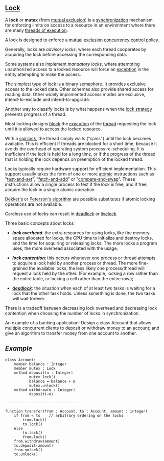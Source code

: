 [Lock](https://en.wikipedia.org/wiki/Lock_(computer_science))
---------------

A **lock** or **mutex** (from [mutual exclusion](https://en.wikipedia.org/wiki/Mutual_exclusion)) is a [synchronization](https://en.wikipedia.org/wiki/Synchronization_(computer_science)) mechanism for enforcing limits on access to a resource in an environment where there are many [threads of execution](https://en.wikipedia.org/wiki/Thread_(computer_science)).

A lock is designed to enforce a [mutual exclusion](https://en.wikipedia.org/wiki/Mutual_exclusion) [concurrency control](https://en.wikipedia.org/wiki/Concurrency_control) policy.

Generally, locks are *advisory locks*, where each thread cooperates by acquiring the lock before accessing the corresponding data.

Some systems also implement *mandatory locks*, where attempting unauthorized access to a locked resource will force an [exception](https://en.wikipedia.org/wiki/Exception_handling) in the entity attempting to make the access.

The simplest type of lock is a binary [semaphore](https://en.wikipedia.org/wiki/Semaphore_(programming)). It provides exclusive access to the locked data. Other schemes also provide shared access for reading data. Other widely implemented access modes are exclusive, intend-to-exclude and intend-to-upgrade.

Another way to classify locks is by what happens when the [lock strategy](https://en.wikipedia.org/w/index.php?title=Lock_strategy&action=edit&redlink=1) prevents progress of a thread.

Most locking designs [block](https://en.wikipedia.org/wiki/Blocking_(computing)) the [execution](https://en.wikipedia.org/wiki/Execution_(computers)) of the [thread](https://en.wikipedia.org/wiki/Thread_(computer_science)) requesting the lock until it is allowed to access the locked resource.

With a [spinlock](https://en.wikipedia.org/wiki/Spinlock), the thread simply waits ("spins") until the lock becomes available. This is efficient if threads are blocked for a short time, because it avoids the overhead of operating system process re-scheduling. It is inefficient if the lock is held for a long time, or if the progress of the thread that is holding the lock depends on preemption of the locked thread.

Locks typically require hardware support for efficient implementation. This support usually takes the form of one or more [atomic](https://en.wikipedia.org/wiki/Atomic_(computer_science)) instructions such as "[test-and-set](https://en.wikipedia.org/wiki/Test-and-set)", "[fetch-and-add](https://en.wikipedia.org/wiki/Fetch-and-add)" or "[compare-and-swap](https://en.wikipedia.org/wiki/Compare-and-swap)". These instructions allow a single process to test if the lock is free, and if free, acquire the lock in a single atomic operation.

[Dekker's](https://en.wikipedia.org/wiki/Dekker%27s_algorithm) or [Peterson's algorithm](https://en.wikipedia.org/wiki/Peterson%27s_algorithm) are possible substitutes if atomic locking operations are not available.

Careless use of locks can result in [deadlock](https://en.wikipedia.org/wiki/Deadlock) or [livelock](https://en.wikipedia.org/wiki/Livelock).

Three basic concepts about locks:
-   ***lock overhead***: the extra resources for using locks, like the memory space allocated for locks, the CPU time to initialize and destroy locks, and the time for acquiring or releasing locks. The more locks a program uses, the more overhead associated with the usage;

-   ***lock [contention](https://en.wikipedia.org/wiki/Resource_contention)***: this occurs whenever one process or thread attempts to acquire a lock held by another process or thread. The more fine-grained the available locks, the less likely one process/thread will request a lock held by the other. (For example, locking a row rather than the entire table, or locking a cell rather than the entire row.);

-   [***deadlock***](https://en.wikipedia.org/wiki/Deadlock): the situation when each of at least two tasks is waiting for a lock that the other task holds. Unless something is done, the two tasks will wait forever.

There is a tradeoff between decreasing lock overhead and decreasing lock contention when choosing the number of locks in synchronization.

An example of a banking application: Design a class Account that allows multiple concurrent clients to deposit or withdraw money to an account; and give an algorithm to transfer money from one account to another. 

*Example*
-----------

```
class Account:
    member balance : Integer
    member mutex : Lock
    method deposit(n : Integer)
           mutex.lock()
           balance ← balance + n
           mutex.unlock()
    method withdraw(n : Integer)
           deposit(−n)

----------------------------------

function transfer(from : Account, to : Account, amount : integer)
    if from < to    // arbitrary ordering on the locks
        from.lock()
        to.lock()
    else
        to.lock()
        from.lock()
    from.withdraw(amount)
    to.deposit(amount)
    from.unlock()
    to.unlock()

```
